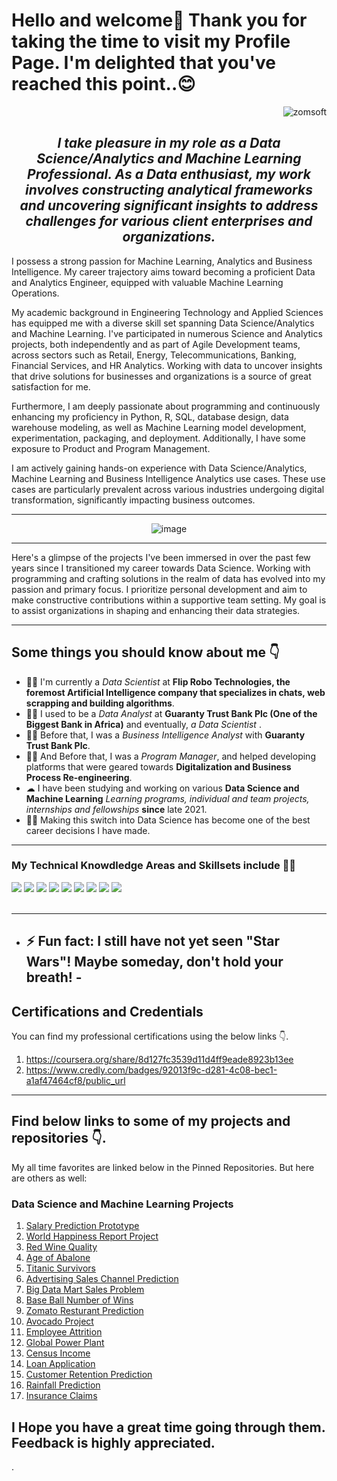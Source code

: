# Hello and welcome👋 Thank you for taking the time to visit my Profile Page. I'm delighted that you've reached this point..😊

<div align="right">
    <img src="https://komarev.com/ghpvc/?username=zomsoft" alt="zomsoft">
</div>

<h2 align="center"><em>I take pleasure in my role as a Data Science/Analytics and Machine Learning Professional. As a Data enthusiast, my work involves constructing analytical frameworks and uncovering significant insights to address challenges for various client enterprises and organizations.</em></h2>

<p>I possess a strong passion for Machine Learning, Analytics and Business Intelligence. My career trajectory aims toward becoming a proficient Data and Analytics Engineer, equipped with valuable Machine Learning Operations.
</p>

<p>
My academic background in Engineering Technology and Applied Sciences has equipped me with a diverse skill set spanning Data Science/Analytics and Machine Learning. I've participated in numerous Science and Analytics projects, both independently and as part of Agile Development teams, across sectors such as Retail, Energy, Telecommunications, Banking, Financial Services, and HR Analytics. Working with data to uncover insights that drive solutions for businesses and organizations is a source of great satisfaction for me.
</p>

<p>Furthermore, I am deeply passionate about programming and continuously enhancing my proficiency in Python, R, SQL, database design, data warehouse modeling, as well as Machine Learning model development, experimentation, packaging, and deployment. Additionally, I have some exposure to Product and Program Management.</p>

<p>I am actively gaining hands-on experience with Data Science/Analytics, Machine Learning and Business Intelligence Analytics use cases. These use cases are particularly prevalent across various industries undergoing digital transformation, significantly impacting business outcomes.</p>

<hr>
<div align="center">
    
![image](https://github.com/zomsoft/promiseazom/assets/102996864/b3e87cc4-a875-4db3-b1a3-863ec8436cb0)
</div>
</hr>

<hr>
<p>Here's a glimpse of the projects I've been immersed in over the past few years since I transitioned my career towards Data Science. Working with programming and crafting solutions in the realm of data has evolved into my passion and primary focus. I prioritize personal development and aim to make constructive contributions within a supportive team setting. My goal is to assist organizations in shaping and enhancing their data strategies.</p>
</hr>

<hr>
<h2> Some things you should know about me 👇</h2>
<ul>
<li>👨‍💻 I'm currently a <em> Data Scientist </em> at <strong>Flip Robo Technologies, the foremost Artificial Intelligence company that specializes in chats, web scrapping and building algorithms</strong>.</li>
<li>👨‍💻 I used to be a <em> Data Analyst </em> at <strong>Guaranty Trust Bank Plc (One of the Biggest Bank in Africa)</strong> and eventually, <em> a Data Scientist </em>.</li>
<li>👨‍🔬 Before that, I was a <em>Business Intelligence Analyst</em> with <strong>Guaranty Trust Bank Plc</strong>.</li>
<li>👨‍🔬 And Before that, I was a <em> Program Manager</em>, and helped developing platforms that were geared towards <strong>Digitalization and Business Process Re-engineering</strong>.</li>
<li>☁  I have been studying and working on various <strong>Data Science and Machine Learning</strong> <em>Learning programs, individual and team projects, internships and fellowships</em>  <strong>since</strong> late 2021.</li>
<li>👨‍🎓 Making this switch into Data Science has become one of the best career decisions I have made.</li>
</ul>
<hr>

<h3>My Technical Knowdledge Areas and Skillsets include 👨‍💻</h3>
<div>
    <img src="https://img.shields.io/badge/python-%2314354C.svg?style=for-the-badge&logo=python&logoColor=white">
    <img src="https://img.shields.io/badge/sql-%23316192.svg?style=for-the-badge&logo=sql&logoColor=white">
    <img src="https://img.shields.io/badge/scikit--learn-%23F7931E.svg?style=for-the-badge&logo=scikit-learn&logoColor=white">
    <img src="https://img.shields.io/badge/pandas-%23150458.svg?style=for-the-badge&logo=pandas&logoColor=white">
    <img src="https://img.shields.io/badge/numpy-%23013243.svg?style=for-the-badge&logo=numpy&logoColor=white">
    <img src="https://img.shields.io/badge/Tableau-%2314354C.svg?style=for-the-badge&logo=tableau&logoColor=Green&color=Blue">
    <img src="https://img.shields.io/badge/T--SQL-%2314354C.svg?style=for-the-badge&logo=microsoftsqlserver&logoColor=white">
    <img src="https://img.shields.io/badge/-MACHINE%20LEARING-brightgreen">
    <img src="https://img.shields.io/badge/-DATABASE%20DESIGN%20AND%20ADMINISTRATION-red">

</div>
<br>
<hr>

- ## ⚡ Fun fact: I still have not yet seen "Star Wars"! Maybe someday, don't hold your breath! -

## Certifications and Credentials
You can find my professional certifications using the below links 👇.
1. https://coursera.org/share/8d127fc3539d11d4ff9eade8923b13ee
2. https://www.credly.com/badges/92013f9c-d281-4c08-bec1-a1af47464cf8/public_url

---

## Find below links to some of my projects and repositories 👇.

My all time favorites are linked below in the Pinned Repositories. But here are others as well:

### Data Science and Machine Learning Projects

1. [Salary Prediction Prototype](https://github.com/zomsoft/Batch-1844/blob/main/Projects/PROJECT%201(Salary)_Salary%20Prediction_29082022%20to%2003092022.ipynb)
2. [World Happiness Report Project](https://github.com/zomsoft/Batch-1844/blob/main/Projects/PROJECT%202(World%20Happiness%20Report)_Happiness%20Prediction_29082022%20to%2003092022.ipynb)
3. [Red Wine Quality](https://github.com/zomsoft/Batch-1844/blob/main/Projects/PROJECT%203(Red%20Wine%20Quality)_Wine%20Prediction_03092022%20to%2010092022_Final.ipynb)
4. [Age of Abalone](https://github.com/zomsoft/Batch-1844/blob/main/Projects/PROJECT%204(Age_of_Abalone)_Age_Abalone_Predicition_03092022%20to%2010092022_Final.ipynb)
5. [Titanic Survivors](https://github.com/zomsoft/Batch-1844/blob/main/Projects/PROJECT%205(Titanic)_Titanic%20Prediction_12092022%20to%2020092022.ipynb)
6. [Advertising Sales Channel Prediction](https://github.com/zomsoft/Batch-1844/blob/main/Projects/PROJECT%206_Advertising%20Sales%20Channel%20Prediction_12092022%20to%2020092022.ipynb)
7. [Big Data Mart Sales Problem](https://github.com/zomsoft/Batch-1844/blob/main/Projects/PROJECT%207_Big%20Data%20Mart%20Sales%20Problem_12092022%20to%2020092022_Final.ipynb)
8. [Base Ball Number of Wins](https://github.com/zomsoft/Batch-1844/blob/main/Projects/EVALUATION%20PROJECT%201(BASE%20BALL)_BASE%20BALL_26092022%20to%2005102022.ipynb)
9. [Zomato Resturant Prediction](https://github.com/zomsoft/Batch-1844/blob/main/Projects/EVALUATION%20PROJECT%2010(ZOMATO_RESTURANT_PREDICTION)_ZOMATO_RESTURANT_16102022%20to%2029102022.ipynb)
10. [Avocado Project](https://github.com/zomsoft/Batch-1844/blob/main/Projects/EVALUATION%20PROJECT%202(AVOCADO_PROJECT)_AVOCADO_26092022%20to%2005102022.ipynb)
11. [Employee Attrition](https://github.com/zomsoft/Batch-1844/blob/main/Projects/EVALUATION%20PROJECT%203(EMPLOYEE%20ATTRITION)_HR%20ATTRITION_26092022%20to%2005102022.ipynb)
12. [Global Power Plant](https://github.com/zomsoft/Batch-1844/blob/main/Projects/EVALUATION%20PROJECT%204(GLOBAL%20POWER%20PLANT_PROJECT)_GLOBAL%20POWER%20PLANT_06102022%20to%2015102022.ipynb)
13. [Census Income](https://github.com/zomsoft/Batch-1844/blob/main/Projects/EVALUATION%20PROJECT%205(CENSUS%20INCOME)_CENSUS%20INCOME_06102022%20to%2015102022.ipynb)
14. [Loan Application](https://github.com/zomsoft/Batch-1844/blob/main/Projects/EVALUATION%20PROJECT%206(LOAN%20APPLICATION)_LOAN_APPLICATION_06102022%20to%2015102022_Final.ipynb)
15. [Customer Retention Prediction](https://github.com/zomsoft/Batch-1844/blob/main/Projects/EVALUATION%20PROJECT%207(CUSTOMER_CHURN)_CUSTOMER%20CHURN_16102022%20to%2029102022_Final.ipynb)
16. [Rainfall Prediction](https://github.com/zomsoft/Batch-1844/blob/main/Projects/EVALUATION%20PROJECT%208(RAINFALL_PREDICTION%20-%20Weather%20Forecasting)_RAINFALL_PREDICTION_16102022%20to%2029102022_Final.ipynb)
17. [Insurance Claims](https://github.com/zomsoft/Batch-1844/blob/main/Projects/EVALUATION%20PROJECT%209(INSURANCE%20CLAIMS)_INSURANCE_CLAIMS_16102022%20to%2029102022.ipynb)


## I Hope you have a great time going through them. Feedback is highly appreciated.





.
